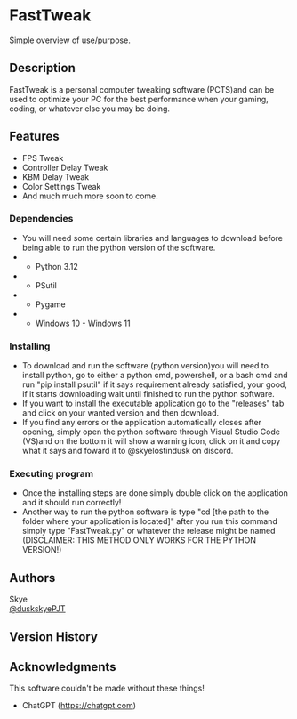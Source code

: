 # FastTweak

Simple overview of use/purpose.

## Description

FastTweak is a personal computer tweaking software (PCTS)and can be used to optimize your PC for the best performance when your gaming, coding, or whatever else you may be doing. 

## Features
 - FPS Tweak
 - Controller Delay Tweak
 - KBM Delay Tweak
 - Color Settings Tweak
 - And much much more soon to come.
### Dependencies

* You will need some certain libraries and languages to download before being able to run the python version of the software.
* - Python 3.12
* - PSutil
*  - Pygame
* - Windows 10 - Windows 11

### Installing

* To download and run the software (python version)you will need to install python, go to either a python cmd, powershell, or a bash cmd and run "pip install psutil" if it says requirement already satisfied, your good, if it starts downloading wait until finished to run the python software.
* If you want to install the executable application go to the "releases" tab and click on your wanted version and then download.
* If you find any errors or the application automatically closes after opening, simply open the python software through Visual Studio Code (VS)and on the bottom it will show a warning icon, click on it and copy what it says and foward it to @skyelostindusk on discord.

### Executing program

* Once the installing steps are done simply double click on the application and it should run correctly!
* Another way to run the python software is type "cd [the path to the folder where your application is located]" after you run this command simply type "FastTweak.py" or whatever the release might be named (DISCLAIMER: THIS METHOD ONLY WORKS FOR THE PYTHON VERSION!)

## Authors

 Skye  
 [@duskskyePJT](https://x.com/duskskyePJT)

## Version History

## Acknowledgments

This software couldn't be made without these things!
* ChatGPT (https://chatgpt.com)
